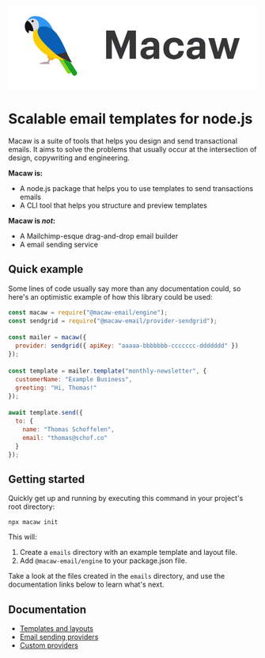 <p align=center><img src=".github/logo.svg" alt="Macaw" /></p>

# Scalable email templates for node.js

Macaw is a suite of tools that helps you design and send transactional emails. It aims to solve the problems that usually occur at the intersection of design, copywriting and engineering.

**Macaw is:**

- A node.js package that helps you to use templates to send transactions emails
- A CLI tool that helps you structure and preview templates

**Macaw is _not_:**

- A Mailchimp-esque drag-and-drop email builder
- A email sending service

## Quick example

Some lines of code usually say more than any documentation could, so here's an optimistic example of how this library could be used:

```js
const macaw = require("@macaw-email/engine");
const sendgrid = require("@macaw-email/provider-sendgrid");

const mailer = macaw({
  provider: sendgrid({ apiKey: "aaaaa-bbbbbbb-ccccccc-ddddddd" })
});

const template = mailer.template("monthly-newsletter", {
  customerName: "Example Business",
  greeting: "Hi, Thomas!"
});

await template.send({
  to: {
    name: "Thomas Schoffelen",
    email: "thomas@schof.co"
  }
});
```

## Getting started

Quickly get up and running by executing this command in your project's root directory:

```shell
npx macaw init
```

This will:

1. Create a `emails` directory with an example template and layout file.
2. Add `@macaw-email/engine` to your package.json file.

Take a look at the files created in the `emails` directory, and use the documentation links below to learn what's next.

## Documentation

- [Templates and layouts]()
- [Email sending providers]()
- [Custom providers]()
